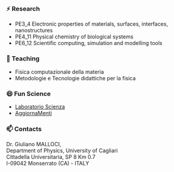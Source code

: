 ### ⚡ Research

- PE3\_4 Electronic properties of materials, surfaces, interfaces, nanostructures
- PE4\_11 Physical chemistry of biological systems
- PE6\_12 Scientific computing, simulation and modelling tools

### 🌱 Teaching

- Fisica computazionale della materia
- Metodologie e Tecnologie didattiche per la fisica

### 😄 Fun Science

- [Laboratorio Scienza](http://www.laboratorioscienza.it/)
- [AggiornaMenti](https://agenda.infn.it/event/19335/)

### 📫 Contacts

Dr. Giuliano MALLOCI,   
Department of Physics, University of Cagliari    
Cittadella Universitaria, SP 8 Km 0.7  
I-09042 Monserrato (CA) - ITALY

<!--
**gmalloci/gmalloci** is a ✨ _special_ ✨ repository because 
its `README.md` (this file) appears on your GitHub profile.

Here are some ideas to get you started:

- 🔭 I’m currently working on ...
- 👯 I’m looking to collaborate on ...
- 🤔 I’m looking for help with ...
- 💬 Ask me about ...
- [Foucault's Pendulum](http://nginx.dsf.unica.it/foucault/)
-->
